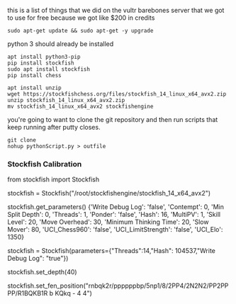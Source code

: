 this is a list of things that we did on the vultr barebones server that we got to use for free because we got like $200 in credits

`sudo apt-get update && sudo apt-get -y upgrade`

python 3 should already be installed



```
apt install python3-pip
pip install stockfish
sudo apt install stockfish
pip install chess

apt install unzip
wget https://stockfishchess.org/files/stockfish_14_linux_x64_avx2.zip
unzip stockfish_14_linux_x64_avx2.zip
mv stockfish_14_linux_x64_avx2 stockfishengine
```

you're going to want to clone the git repository and then run scripts that keep running after putty closes.
```
git clone
nohup pythonScript.py > outfile
```

### Stockfish Calibration

from stockfish import Stockfish

stockfish = Stockfish("/root/stockfishengine/stockfish_14_x64_avx2")

stockfish.get_parameters()
{'Write Debug Log': 'false', 'Contempt': 0, 'Min Split Depth': 0, 'Threads': 1, 'Ponder': 'false', 'Hash': 16, 'MultiPV': 1, 'Skill Level': 20, 'Move Overhead': 30, 'Minimum Thinking Time': 20, 'Slow Mover': 80, 'UCI_Chess960': 'false', 'UCI_LimitStrength': 'false', 'UCI_Elo': 1350}

stockfish = Stockfish(parameters={"Threads":14,"Hash": 104537,"Write Debug Log": "true"})

stockfish.set_depth(40)


stockfish.set_fen_position("rnbqk2r/ppppppbp/5np1/8/2PP4/2N2N2/PP2PPPP/R1BQKB1R b KQkq - 4 4")


